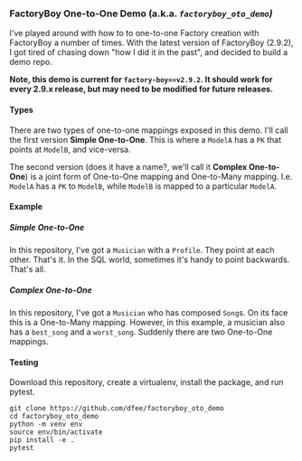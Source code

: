 ### FactoryBoy One-to-One Demo (a.k.a. *`factoryboy_oto_demo`)*
I've played around with how to to one-to-one Factory creation with FactoryBoy
a number of times. With the latest version of FactoryBoy (2.9.2), I got tired of
chasing down "how I did it in the past", and decided to build a demo repo.

**Note, this demo is current for `factory-boy==v2.9.2`. It should work for every
2.9.x release, but may need to be modified for future releases.**

#### Types
There are two types of one-to-one mappings exposed in this demo. I'll call the
first version **Simple One-to-One**. This is where a `ModelA` has a `PK` that
points at `ModelB`, and vice-versa.

The second version (does it have a name?, we'll call it **Complex One-to-One**)
is a joint form of One-to-One mapping and One-to-Many mapping. I.e. `ModelA` has
a `PK` to `ModelB`, while `ModelB` is mapped to a particular `ModelA`.

#### Example
##### Simple One-to-One
In this repository, I've got a `Musician` with a `Profile`. They point at each
other. That's it. In the SQL world, sometimes it's handy to point backwards.
That's all.

##### Complex One-to-One
In this repository, I've got a `Musician` who has composed `Song`s. On its face
this is a One-to-Many mapping. However, in this example, a musician also has a
`best_song` and a `worst_song`. Suddenly there are two One-to-One mappings.


#### Testing
Download this repository, create a virtualenv, install the package, and run
pytest.

```
git clone https://github.com/dfee/factoryboy_oto_demo
cd factoryboy_oto_demo
python -m venv env
source env/bin/activate
pip install -e .
pytest
```

